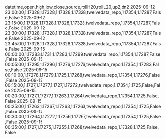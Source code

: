 datetime,open,high,low,close,source,rollH20,rollL20,up2,dn2
2025-09-12 23:00:00,1.17328,1.17328,1.17328,1.17328,twelvedata_repo,1.17354,1.17287,False,False
2025-09-12 23:15:00,1.17328,1.17328,1.17328,1.17328,twelvedata_repo,1.17354,1.17287,False,False
2025-09-12 23:30:00,1.17328,1.17328,1.17328,1.17328,twelvedata_repo,1.17354,1.17287,False,False
2025-09-12 23:45:00,1.17328,1.17328,1.17328,1.17328,twelvedata_repo,1.17354,1.17287,False,False
2025-09-15 00:00:00,1.17283,1.1731,1.17283,1.17299,twelvedata_repo,1.17354,1.17287,False,False
2025-09-15 00:05:00,1.17295,1.17296,1.17276,1.17276,twelvedata_repo,1.17354,1.17283,False,False
2025-09-15 00:10:00,1.17278,1.17279,1.1725,1.17268,twelvedata_repo,1.17354,1.17276,False,False
2025-09-15 00:15:00,1.1727,1.17277,1.1727,1.17272,twelvedata_repo,1.17354,1.1725,False,False
2025-09-15 00:20:00,1.1727,1.17277,1.17263,1.17264,twelvedata_repo,1.17354,1.1725,False,False
2025-09-15 00:25:00,1.17263,1.17267,1.17263,1.17263,twelvedata_repo,1.17354,1.1725,False,False
2025-09-15 00:30:00,1.17264,1.17272,1.17256,1.17267,twelvedata_repo,1.17354,1.1725,False,False
2025-09-15 00:35:00,1.1727,1.17275,1.17255,1.17268,twelvedata_repo,1.17328,1.1725,False,False
